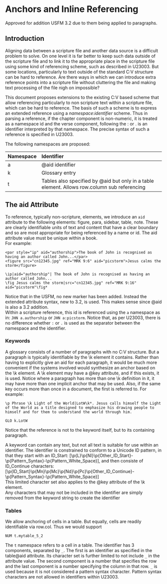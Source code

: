 # Anchors and Inline Referencing

Approved for addition USFM 3.2 due to them being applied to paragraphs.

## Introduction

Aligning data between a scripture file and another data source is a difficult problem to solve. On one level it is far better to keep such data outside of the scripture file and to link it to the appropriate place in the scripture file using some kind of referencing scheme, such as described in U23003. But some locations, particularly to text outside of the standard C:V structure can be hard to reference. Are there ways in which we can introduce extra reference points into a scripture file without cluttering the file and making text processing of the file nigh on impossible?

This document proposes extensions to the existing C:V based scheme that allow referencing particularly to non scripture text within a scripture file, which can be hard to reference. The basis of such a scheme is to express an extended reference using a *namespace*:*identifier* scheme. Thus in parsing a reference, if the chapter component is non-numeric, it is treated as a namespace id and the verse component, following the : or . is an identifier interpreted by that namespace. The precise syntax of such a reference is specified in U23003.

The following namespaces are proposed:

| Namespace | Identifier |
| :---- | :---- |
| a | @aid identifier |
| k | Glossary entry |
| t | Tables also specified by @aid but only in a table element. Allows row.column sub referencing |

## The aid Attribute

To reference, typically non-scripture, elements, we introduce an `aid` attribute to the following elements: figure, para, sidebar, table, note. These are clearly identifiable units of text and content that have a clear boundary and so are most appropriate for being referenced by a name or id. The aid attribute value must be unique within a book.  
For example:

```
<par style="ip" aid="authorship">The book of John is recognised as having an author called John...</par>
<figure src="cn12345.jpg" ref="MRK 9:6" aid="picstorm">Jesus calms the storm</figure>

\ip|aid="authorship"| The book of John is recognised as having an author called John...
\fig Jesus calms the storm|src="cn12345.jpg" ref="MRK 9:16" aid="picstorm"\fig*
```

Notice that in the USFM, no new marker has been added. Instead the extended attribute syntax, new to 3.2, is used. This makes sense since  @aid is also a 3.2 addition.  
Within a scripture reference, this id is referenced using the `a` namespace as in: `JHN a.authorship` or `JHN a:picstorm`. Notice that, as per U23003, there is no difference whether `:` or `.` is used as the separator between the namespace and the identifier.

### Keywords

A glossary consists of a number of paragraphs with no C:V structure. But a paragraph is typically identifiable by the \\k element it contains. Rather than having to explicitly give an aid for each paragraph, it would be much more convenient if the systems involved would synthesize an anchor based on the \\k element. A \\k element may have a @key attribute, and if this exists, it is used. Notice where a paragraph has more than one \\k definition in it, it may have more than one implicit anchor that may be used. Also, if the same key occurs more than once in a document, the first is referred to. For example:

```
\p Phrase \k Light of the World|LotW\k*. Jesus calls himself the Light of the World as a title designed to emphasize his drawing people to himself and for them to understand the world through him.

GLO k.LotW
```

Notice that the reference is not to the keyword itself, but to its containing paragraph.

A keyword can contain any text, but not all text is suitable for use within an identifier. The identifier is constrained to conform to a Unicode ID pattern, in that they start with an ID\_Start: \[\\p{L}\\p{Nl}\\p{Other\_ID\_Start}-\\p{Pattern\_Syntax}-\\p{Pattern\_White\_Space}\], and then consiste of ID\_Continue characters: \[\\p{ID\_Start}\\p{Mn}\\p{Mc}\\p{Nd}\\p{Pc}\\p{Other\_ID\_Continue}-\\p{Pattern\_Syntax}-\\p{Pattern\_White\_Space}\]  
This limited character set also applies to the @key attribute of the \\k element.  
Any characters that may not be included in the identifier are simply removed from the keyword string to create the identifier

### Tables

We allow anchoring of cells in a table. But equally, cells are readily identifiable via row.col. Thus we would support

```
NUM t.mytable_5_2
```

The `t` namespace refers to a cell in a table. The identifier has 3 components, separated by `_`. The first is an identifier as specified in the table@aid attribute. Its character set is further limited to not include `_` in the attribute value. The second component is a number that specifies the row and the last component is a number specifying the column in that row. `_` is used because it is not considered a pattern syntax character. Pattern syntax characters are not allowed in identifiers within U23003.

